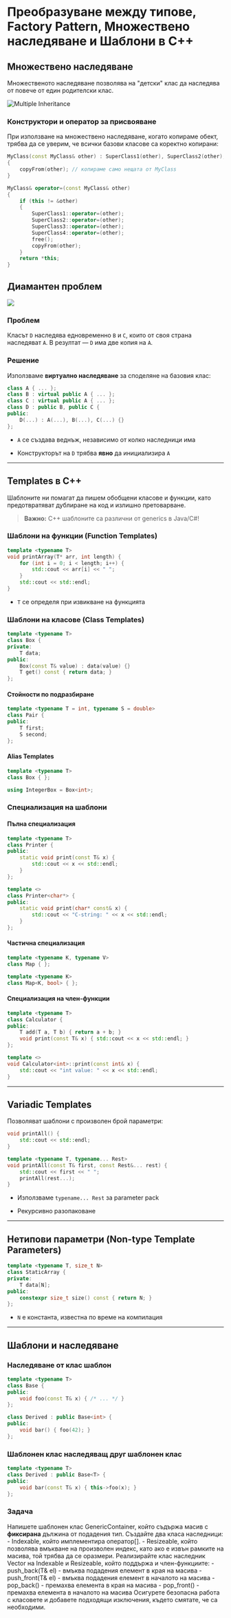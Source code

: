 
# Преобразуване между типове, Factory Pattern, Множествено наследяване и Шаблони в C++

## Множествено наследяване

Множественото наследяване позволява на "детски" клас да наследява от повече от един родителски клас.

![Multiple Inheritance](https://d33wubrfki0l68.cloudfront.net/67512abb598d0aef77410deee207b42323b17f8e/70284/wp-content/uploads/2018/07/multiple-inheritance.png)

### Конструктори и оператор за присвояване

При използване на множествено наследяване, когато копираме обект, трябва да се уверим, че всички базови класове са коректно копирани:

```cpp
MyClass(const MyClass& other) : SuperClass1(other), SuperClass2(other), SuperClass3(other), SuperClass4(other)
{
    copyFrom(other); // копираме само нещата от MyClass
}

MyClass& operator=(const MyClass& other)
{
    if (this != &other)
    {
        SuperClass1::operator=(other);
        SuperClass2::operator=(other);
        SuperClass3::operator=(other);
        SuperClass4::operator=(other);
        free();
        copyFrom(other);
    }
    return *this;
}

```

## Диамантен проблем

![](https://i.stack.imgur.com/MqMW0.png)

### Проблем

Класът `D` наследява едновременно `B` и `C`, които от своя страна наследяват `A`. В резултат — `D` има две копия на `A`.

### Решение

Използваме **виртуално наследяване** за споделяне на базовия клас:

```cpp
class A { ... };
class B : virtual public A { ... };
class C : virtual public A { ... };
class D : public B, public C {
public:
    D(...) : A(...), B(...), C(...) {}
};
```

-   `A` се създава веднъж, независимо от колко наследници има
    
-   Конструкторът на `D` трябва **явно** да инициализира `A`
    

----------

## Templates в C++

Шаблоните ни помагат да пишем обобщени класове и функции, като предотвратяват дублиране на код и излишно претоварване.

> **Важно:** C++ шаблоните са различни от generics в Java/C#!

### Шаблони на функции (Function Templates)

```cpp
template <typename T>
void printArray(T* arr, int length) {
    for (int i = 0; i < length; i++) {
        std::cout << arr[i] << " ";
    }
    std::cout << std::endl;
}
```

-   `T` се определя при извикване на функцията
    

### Шаблони на класове (Class Templates)

```cpp
template <typename T>
class Box {
private:
    T data;
public:
    Box(const T& value) : data(value) {}
    T get() const { return data; }
};
```

#### Стойности по подразбиране

```cpp
template <typename T = int, typename S = double>
class Pair {
public:
    T first;
    S second;
};
```

#### Alias Templates

```cpp
template <typename T>
class Box { };

using IntegerBox = Box<int>;

```

### Специализация на шаблони

#### Пълна специализация

```cpp
template <typename T>
class Printer {
public:
    static void print(const T& x) {
        std::cout << x << std::endl;
    }
};

template <>
class Printer<char*> {
public:
    static void print(char* const& x) {
        std::cout << "C-string: " << x << std::endl;
    }
};

```

#### Частична специализация

```cpp
template <typename K, typename V>
class Map { };

template <typename K>
class Map<K, bool> { };

```

#### Специализация на член-функции

```cpp
template <typename T>
class Calculator {
public:
    T add(T a, T b) { return a + b; }
    void print(const T& x) { std::cout << x << std::endl; }
};

template <>
void Calculator<int>::print(const int& x) {
    std::cout << "int value: " << x << std::endl;
}

```

----------

## Variadic Templates

Позволяват шаблони с произволен брой параметри:

```cpp
void printAll() {
    std::cout << std::endl;
}

template <typename T, typename... Rest>
void printAll(const T& first, const Rest&... rest) {
    std::cout << first << " ";
    printAll(rest...);
}

```

-   Използваме `typename... Rest` за parameter pack
    
-   Рекурсивно разопаковане
    

----------

## Нетипови параметри (Non-type Template Parameters)

```cpp
template <typename T, size_t N>
class StaticArray {
private:
    T data[N];
public:
    constexpr size_t size() const { return N; }
};

```

-   `N` е константа, известна по време на компилация
    

----------

## Шаблони и наследяване

### Наследяване от клас шаблон

```cpp
template <typename T>
class Base {
public:
    void foo(const T& x) { /* ... */ }
};

class Derived : public Base<int> {
public:
    void bar() { foo(42); }
};
```

### Шаблонен клас наследяващ друг шаблонен клас

```cpp
template <typename T>
class Derived : public Base<T> {
public:
    void bar(const T& x) { this->foo(x); }
};
```


### Задача
Напишете шаблонен клас GenericContainer, който съдържа масив с **фиксирана** дължина от подадения тип. Създайте два класа наследници: - Indexable, който имплементира оператор[]. - Resizeable, който позволява вмъкване на произволен индекс, като ако е извън рамките на масива, той трябва да се оразмери. Реализирайте клас наследник Vector на Indexable и Resizeable, който поддържа и член-функциите: - push_back(T& el) - вмъква подадения елемент в края на масива - push_front(T& el) - вмъква подадения елемент в началото на масива - pop_back() - премахва елемента в края на масива - pop_front() - премахва елемента в началото на масива Осигурете безопасна работа с класовете и добавете подходящи изключения, където смятате, че са необходими.